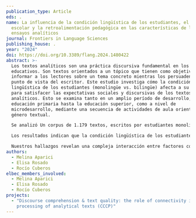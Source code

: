 ```yaml
---
publication_type: Article
eds: .
name: La influencia de la condición lingüística de los estudiantes, el nivel
  escolar y la retroalimentación pedagógica en las características de los
  ensayos analíticos
journal: Frontiers in Language Sciences
publishing_house: .
year: "2024"
doi: https://doi.org/10.3389/flang.2024.1480422
abstract: >-
  Los textos analíticos son una práctica discursiva fundamental en los entornos
  educativos. Son textos orientados a un tópico que tienen como objetivo
  informar a los lectores sobre un tema concreto mientras los persuaden del
  punto de vista del escritor. Este estudio investiga cómo la condición
  lingüística de los estudiantes (monolingüe vs. bilingüe) afecta a su capacidad
  para satisfacer las expectativas sociales y discursivas de los textos
  analíticos. Esto se examina tanto en un amplio período de desarrollo, desde
  educación primaria hasta la educación superior, como a nivel de
  microdesarrollo, mediante una secuencia de actividades de aula orientadas al
  género textual.

  Se analizó Un corpus de 1.179 textos, escritos por estudiantes monolingües de español y bilingües catalán/español de educación primaria, secundaria y universidad. Los participantes tenían la tarea de producir textos tanto sobre el mismo tema como sobre distintos temas. El análisis se centró en características léxicas, sintáctico-discursivas y estructurales identificadas como indicadores de la competencia escrita en el Modelo de Desarrollo de la Escritura Analítica (DAW) desarrollado en estudios anteriores. El input pedagógico fue controlado por los investigadores y se realizó una evaluación externa de la calidad textual por parte de profesores de los distintos niveles escolares.

  Los resultados indican que la condición lingüística de los estudiantes influyó en la mayoría de los indicadores lingüísticos y estructurales de la competencia escrita, pero no en todos, y siempre en interacción con la edad/nivel escolar y el input pedagógico. Se observaron mejoras a lo largo de los niveles educativos y con el input pedagógico. Además, los profesores variaron en su apreciación de las distintas facetas de la competencia escrita en función de la edad/nivel educativo de los participantes y del input pedagógico. Sin embargo, la condición lingüística de los estudiantes por sí sola no tuvo un impacto significativo en las evaluaciones externas de la calidad del texto.

  Nuestros hallazgos revelan una compleja interacción entre factores como la condición lingüística de los escritores, su edad/nivel educativo y el input pedagógico, que modelan conjuntamente la calidad de los textos analíticos.
authors:
  - Melina Aparici
  - Elisa Rosado
  - Rocío Cuberos
elbec_members_involved:
  - Melina Aparici
  - Elisa Rosado
  - Rocío Cuberos
projects:
  - "Discourse comprehension & text quality: the role of connectivity in the
    processing of analytical texts (CCCP)"
---
```

